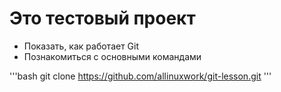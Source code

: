 # Это тестовый проект

+ Показать, как работает Git 
+ Познакомиться с основными командами

'''bash
 git clone https://github.com/allinuxwork/git-lesson.git
'''
